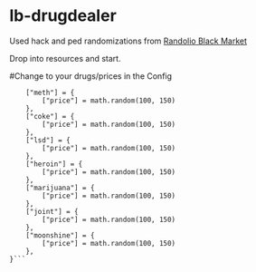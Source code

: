 # lb-drugdealer

Used hack and ped randomizations from [Randolio Black Market](https://github.com/Randolio/randol_blackmarket)

Drop into resources and start.

#Change to your drugs/prices in the Config

```Config.Items = {
    ["meth"] = {
        ["price"] = math.random(100, 150)
    },
    ["coke"] = {
        ["price"] = math.random(100, 150)
    },
    ["lsd"] = {
        ["price"] = math.random(100, 150)
    },
    ["heroin"] = {
        ["price"] = math.random(100, 150)
    },
    ["marijuana"] = {
        ["price"] = math.random(100, 150)
    },
    ["joint"] = {
        ["price"] = math.random(100, 150)
    },
    ["moonshine"] = {
        ["price"] = math.random(100, 150)
    },
}```

